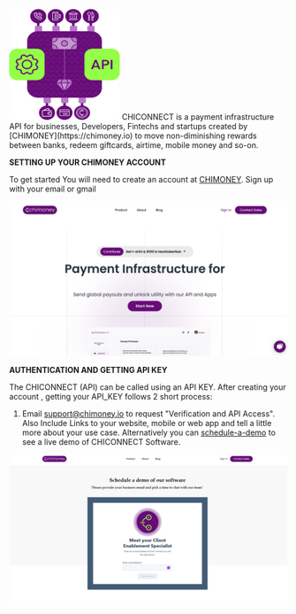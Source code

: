 <img width="200px" height="200px" src="images/header-image.png" alt="Image">
CHICONNECT is a payment infrastructure API for businesses, Developers, Fintechs and startups created by [CHIMONEY](https://chimoney.io) to move non-diminishing rewards between banks, redeem giftcards, airtime, mobile money and so-on.


<b>SETTING UP YOUR CHIMONEY ACCOUNT</b>

To get started You will need to create an account at [CHIMONEY](https://chimoney.io). Sign up with your email or gmail


![Image](images/main.png)


<b>AUTHENTICATION AND GETTING API KEY</b>

The CHICONNECT (API) can be called using an API KEY. After creating your account , getting your API_KEY follows 2 short process:
1. Email [support@chimoney.io](support@chimoney.io) to request "Verification and API Access". Also Include Links to your website, mobile or web app and tell a little more about your use case. Alternatively you can [schedule-a-demo](https://www.chimoney.io/book-a-demo) to see a live demo of CHICONNECT Software.


![demo-image](images/demo.png)
